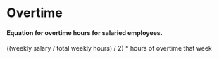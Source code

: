 # Overtime

#### Equation for overtime hours for salaried employees.

((weekly salary / total weekly hours) / 2) * hours of overtime that week